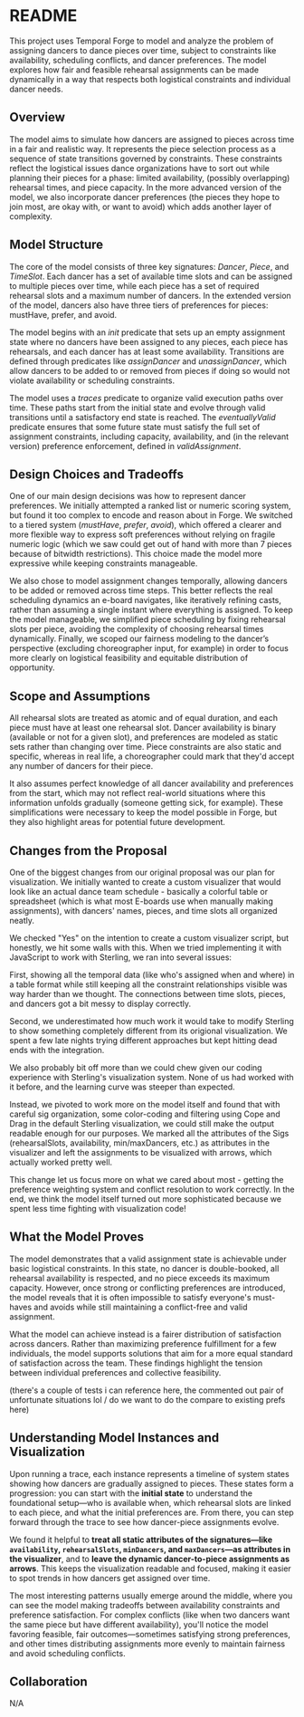 # README

This project uses Temporal Forge to model and analyze the problem of assigning dancers to dance pieces over time, subject to constraints like availability, scheduling conflicts, and dancer preferences. The model explores how fair and feasible rehearsal assignments can be made dynamically in a way that respects both logistical constraints and individual dancer needs.

##  Overview

The model aims to simulate how dancers are assigned to pieces across time in a fair and realistic way. It represents the piece selection process as a sequence of state transitions governed by constraints. These constraints reflect the logistical issues dance organizations have to sort out while planning their pieces for a phase: limited availability, (possibly overlapping) rehearsal times, and piece capacity. In the more advanced version of the model, we also incorporate dancer preferences (the pieces they hope to join most, are okay with, or want to avoid) which adds another layer of complexity.

## Model Structure

The core of the model consists of three key signatures: *Dancer*, *Piece*, and *TimeSlot*. Each dancer has a set of available time slots and can be assigned to multiple pieces over time, while each piece has a set of required rehearsal slots and a maximum number of dancers. In the extended version of the model, dancers also have three tiers of preferences for pieces: mustHave, prefer, and avoid.

The model begins with an *init* predicate that sets up an empty assignment state where no dancers have been assigned to any pieces, each piece has rehearsals, and each dancer has at least some availability. Transitions are defined through predicates like *assignDancer* and *unassignDancer*, which allow dancers to be added to or removed from pieces if doing so would not violate availability or scheduling constraints. 

The model uses a *traces* predicate to organize valid execution paths over time. These paths start from the initial state and evolve through valid transitions until a satisfactory end state is reached. The *eventuallyValid* predicate ensures that some future state must satisfy the full set of assignment constraints, including capacity, availability, and (in the relevant version) preference enforcement, defined in *validAssignment*.

## Design Choices and Tradeoffs

One of our main design decisions was how to represent dancer preferences. We initially attempted a ranked list or numeric scoring system, but found it too complex to encode and reason about in Forge. We switched to a tiered system (*mustHave*, *prefer*, *avoid*), which offered a clearer and more flexible way to express soft preferences without relying on fragile numeric logic (which we saw could get out of hand with more than 7 pieces because of bitwidth restrictions). This choice made the model more expressive while keeping constraints manageable.

We also chose to model assignment changes temporally, allowing dancers to be added or removed across time steps. This better reflects the real scheduling dynamics an e-board navigates, like iteratively refining casts, rather than assuming a single instant where everything is assigned. To keep the model manageable, we simplified piece scheduling by fixing rehearsal slots per piece, avoiding the complexity of choosing rehearsal times dynamically. Finally, we scoped our fairness modeling to the dancer’s perspective (excluding choreographer input, for example) in order to focus more clearly on logistical feasibility and equitable distribution of opportunity.


## Scope and Assumptions

All rehearsal slots are treated as atomic and of equal duration, and each piece must have at least one rehearsal slot. Dancer availability is binary (available or not for a given slot), and preferences are modeled as static sets rather than changing over time. Piece constraints are also static and specific, whereas in real life, a choreographer could mark that they'd accept any number of dancers for their piece.

It also assumes perfect knowledge of all dancer availability and preferences from the start, which may not reflect real-world situations where this information unfolds gradually (someone getting sick, for example). These simplifications were necessary to keep the model possible in Forge, but they also highlight areas for potential future development.

## Changes from the Proposal

One of the biggest changes from our original proposal was our plan for visualization. We initially wanted to create a custom visualizer that would look like an actual dance team schedule - basically a colorful table or spreadsheet (which is what most E-boards use when manually making assignments), with dancers' names, pieces, and time slots all organized neatly.

We checked "Yes" on the intention to create a custom visualizer script, but honestly, we hit some walls with this. When we tried implementing it with JavaScript to work with Sterling, we ran into several issues:

First, showing all the temporal data (like who's assigned when and where) in a table format while still keeping all the constraint relationships visible was way harder than we thought. The connections between time slots, pieces, and dancers got a bit messy to display correctly.

Second, we underestimated how much work it would take to modify Sterling to show something completely different from its origional visualization. We spent a few late nights trying different approaches but kept hitting dead ends with the integration.

We also probably bit off more than we could chew given our coding experience with Sterling's visualization system. None of us had worked with it before, and the learning curve was steeper than expected.

Instead, we pivoted to work more on the model itself and found that with careful sig organization, some color-coding and filtering using Cope and Drag in the default Sterling visualization, we could still make the output readable enough for our purposes. We marked all the attributes of the Sigs (rehearsalSlots, availability, min/maxDancers, etc.) as attributes in the visualizer and left the assignments to be visualized with arrows, which actually worked pretty well.

This change let us focus more on what we cared about most - getting the preference weighting system and conflict resolution to work correctly. In the end, we think the model itself turned out more sophisticated because we spent less time fighting with visualization code!

## What the Model Proves

The model demonstrates that a valid assignment state is achievable under basic logistical constraints. In this state, no dancer is double-booked, all rehearsal availability is respected, and no piece exceeds its maximum capacity. However, once strong or conflicting preferences are introduced, the model reveals that it is often impossible to satisfy everyone's must-haves and avoids while still maintaining a conflict-free and valid assignment.

What the model can achieve instead is a fairer distribution of satisfaction across dancers. Rather than maximizing preference fulfillment for a few individuals, the model supports solutions that aim for a more equal standard of satisfaction across the team. These findings highlight the tension between individual preferences and collective feasibility.

(there's a couple of tests i can reference here, the commented out pair of unfortunate situations lol / do we want to do the compare to existing prefs here)

## Understanding Model Instances and Visualization

Upon running a trace, each instance represents a timeline of system states showing how dancers are gradually assigned to pieces. These states form a progression: you can start with the **initial state** to understand the foundational setup—who is available when, which rehearsal slots are linked to each piece, and what the initial preferences are. From there, you can step forward through the trace to see how dancer-piece assignments evolve.

We found it helpful to **treat all static attributes of the signatures—like `availability`, `rehearsalSlots`, `minDancers`, and `maxDancers`—as attributes in the visualizer**, and to **leave the dynamic dancer-to-piece assignments as arrows**. This keeps the visualization readable and focused, making it easier to spot trends in how dancers get assigned over time.

The most interesting patterns usually emerge around the middle, where you can see the model making tradeoffs between availability constraints and preference satisfaction. For complex conflicts (like when two dancers want the same piece but have different availability), you'll notice the model favoring feasible, fair outcomes—sometimes satisfying strong preferences, and other times distributing assignments more evenly to maintain fairness and avoid scheduling conflicts.

## Collaboration

N/A